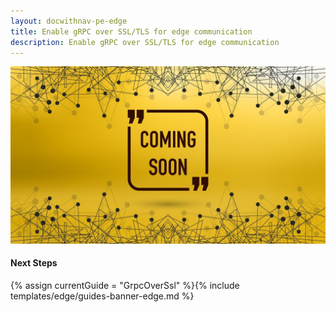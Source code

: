 ```yaml
---
layout: docwithnav-pe-edge
title: Enable gRPC over SSL/TLS for edge communication
description: Enable gRPC over SSL/TLS for edge communication
---
```


![image](/images/coming-soon.jpg)

#### Next Steps

{% assign currentGuide = "GrpcOverSsl" %}{% include templates/edge/guides-banner-edge.md %}